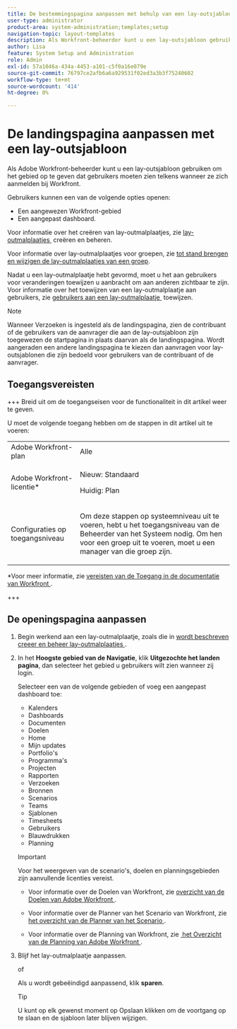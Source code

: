```yaml
---
title: De bestemmingspagina aanpassen met behulp van een lay-outsjabloon
user-type: administrator
product-area: system-administration;templates;setup
navigation-topic: layout-templates
description: Als Workfront-beheerder kunt u een lay-outsjabloon gebruiken om het gebied op te geven dat gebruikers moeten zien telkens wanneer ze zich aanmelden bij Workfront.
author: Lisa
feature: System Setup and Administration
role: Admin
exl-id: 57a1046a-434a-4453-a101-c5f0a16e079e
source-git-commit: 76797ce2afb6a6a929531f02ed3a3b3f75240602
workflow-type: tm+mt
source-wordcount: '414'
ht-degree: 0%

---
```


# De landingspagina aanpassen met een lay-outsjabloon

Als Adobe Workfront-beheerder kunt u een lay-outsjabloon gebruiken om het gebied op te geven dat gebruikers moeten zien telkens wanneer ze zich aanmelden bij Workfront.

Gebruikers kunnen een van de volgende opties openen:

* Een aangewezen Workfront-gebied
* Een aangepast dashboard.

Voor informatie over het creëren van lay-outmalplaatjes, zie [&#x200B; lay-outmalplaatjes &#x200B;](../use-layout-templates/create-and-manage-layout-templates.md) creëren en beheren.

Voor informatie over lay-outmalplaatjes voor groepen, zie [&#x200B; tot stand brengen en wijzigen de lay-outmalplaatjes van een groep &#x200B;](../../../administration-and-setup/manage-groups/work-with-group-objects/create-and-modify-a-groups-layout-templates.md).

Nadat u een lay-outmalplaatje hebt gevormd, moet u het aan gebruikers voor veranderingen toewijzen u aanbracht om aan anderen zichtbaar te zijn. Voor informatie over het toewijzen van een lay-outmalplaatje aan gebruikers, zie [&#x200B; gebruikers aan een lay-outmalplaatje &#x200B;](../use-layout-templates/assign-users-to-layout-template.md) toewijzen.

>[!NOTE]
>
>Wanneer Verzoeken is ingesteld als de landingspagina, zien de contribuant of de gebruikers van de aanvrager die aan de lay-outsjabloon zijn toegewezen de startpagina in plaats daarvan als de landingspagina. Wordt aangeraden een andere landingspagina te kiezen dan aanvragen voor lay-outsjablonen die zijn bedoeld voor gebruikers van de contribuant of de aanvrager.

## Toegangsvereisten

+++ Breid uit om de toegangseisen voor de functionaliteit in dit artikel weer te geven.

U moet de volgende toegang hebben om de stappen in dit artikel uit te voeren:

<table style="table-layout:auto"> 
 <col> 
 <col> 
 <tbody> 
  <tr> 
   <td role="rowheader">Adobe Workfront-plan</td> 
   <td>Alle</td> 
  </tr> 
  <tr> 
   <td role="rowheader">Adobe Workfront-licentie*</td> 
   <td><p>Nieuw: Standaard</p>
  <p> Huidig: Plan</p>
   </td> 
  </tr> 
  <tr> 
   <td role="rowheader">Configuraties op toegangsniveau</td> 
   <td> <p>Om deze stappen op systeemniveau uit te voeren, hebt u het toegangsniveau van de Beheerder van het Systeem nodig.
Om hen voor een groep uit te voeren, moet u een manager van die groep zijn.</p> </td> 
  </tr> 
 </tbody> 
</table>

*Voor meer informatie, zie [&#x200B; vereisten van de Toegang in de documentatie van Workfront &#x200B;](/help/quicksilver/administration-and-setup/add-users/access-levels-and-object-permissions/access-level-requirements-in-documentation.md).

+++

## De openingspagina aanpassen

1. Begin werkend aan een lay-outmalplaatje, zoals die in [&#x200B; wordt beschreven creeer en beheer lay-outmalplaatjes &#x200B;](../../../administration-and-setup/customize-workfront/use-layout-templates/create-and-manage-layout-templates.md).
1. In het **Hoogste gebied van de Navigatie**, klik **Uitgezochte het landen pagina**, dan selecteer het gebied u gebruikers wilt zien wanneer zij login.

   Selecteer een van de volgende gebieden of voeg een aangepast dashboard toe:

   * Kalenders
   * Dashboards
   * Documenten
   * Doelen
   * Home
   * Mijn updates
   * Portfolio&#39;s
   * Programma&#39;s
   * Projecten
   * Rapporten
   * Verzoeken
   * Bronnen
   * Scenarios
   * Teams
   * Sjablonen
   * Timesheets
   * Gebruikers
   * Blauwdrukken
   * Planning

   >[!IMPORTANT]
   >
   >Voor het weergeven van de scenario&#39;s, doelen en planningsgebieden zijn aanvullende licenties vereist.
   >
   >* Voor informatie over de Doelen van Workfront, zie [&#x200B; overzicht van de Doelen van Adobe Workfront &#x200B;](../../../workfront-goals/goal-management/wf-goals-overview.md).
   >
   >* Voor informatie over de Planner van het Scenario van Workfront, zie [&#x200B; het overzicht van de Planner van het Scenario &#x200B;](../../../scenario-planner/scenario-planner-overview.md).
   >
   >* Voor informatie over de Planning van Workfront, zie [&#x200B; het Overzicht van de Planning van Adobe Workfront &#x200B;](/help/quicksilver/planning/general/planning-overview.md).

1. Blijf het lay-outmalplaatje aanpassen.

   of

   Als u wordt gebeëindigd aanpassend, klik **sparen**.

   >[!TIP]
   >
   >U kunt op elk gewenst moment op Opslaan klikken om de voortgang op te slaan en de sjabloon later blijven wijzigen.
